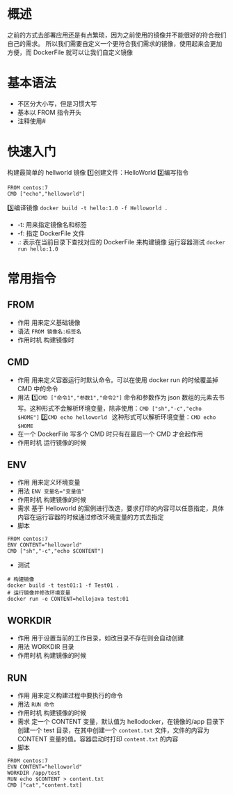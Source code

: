# 概述
之前的方式去部署应用还是有点繁琐，因为之前使用的镜像并不能很好的符合我们自己的需求。
所以我们需要自定义一个更符合我们需求的镜像，使用起来会更加方便，而 DockerFile 就可以让我们自定义镜像
# 基本语法
- 不区分大小写，但是习惯大写
- 基本以 FROM 指令开头
- 注释使用#
# 快速入门
构建最简单的 hellworld 镜像
1️⃣创建文件：HelloWorld
2️⃣编写指令
```shell
FROM centos:7
CMD ["echo","helloworld"]
```
3️⃣编译镜像
`docker build -t hello:1.0 -f Helloworld . `
- -t: 用来指定镜像名和标签
- -f: 指定 DockerFile 文件
- .: 表示在当前目录下查找对应的 DockerFile 来构建镜像
运行容器测试
`docker run hello:1.0`
# 常用指令
## FROM
- 作用
用来定义基础镜像 
- 语法
`FROM 镜像名:标签名`
- 作用时机
构建镜像时
## CMD
- 作用
用来定义容器运行时默认命令。可以在使用 docker run 的时候覆盖掉 CMD 中的命令
- 用法
1️⃣`CMD ["命令1","参数1","命令2"]`
命令和参数作为 json 数组的元素去书写。这种形式不会解析环境变量，除非使用：`CMD ["sh","-c","echo $HOME"]`
2️⃣`CMD echo helloworld `
这种形式可以解析环境变量：`CMD echo $HOME`
- 在一个 DockerFile 写多个 CMD 时只有在最后一个 CMD 才会起作用
- 作用时机
运行镜像的时候
## ENV
- 作用
用来定义环境变量
- 用法
`ENV 变量名="变量值"`
- 作用时机
构建镜像的时候
- 需求
基于 Helloworld 的案例进行改造，要求打印的内容可以任意指定，具体内容在运行容器的时候通过修改环境变量的方式去指定
- 脚本
```shell
FROM centos:7
ENV CONTENT="helloworld"
CMD ["sh","-c","echo $CONTENT"]
```
- 测试
```shell
# 构建镜像
docker build -t test01:1 -f Test01 .
# 运行镜像并修改环境变量
docker run -e CONTENT=hellojava test:01
```
## WORKDIR
- 作用
用于设置当前的工作目录，如改目录不存在则会自动创建
- 用法
WORKDIR 目录
- 作用时机
构建镜像的时候
## RUN
- 作用
用来定义构建过程中要执行的命令
- 用法
`RUN 命令`
- 作用时机
构建镜像的时候
- 需求
定一个 CONTENT 变量，默认值为 hellodocker，在镜像的/app 目录下创建一个 test 目录，在其中创建一个 `content.txt` 文件，文件的内容为 CONTENT 变量的值。容器启动时打印 `content.txt` 的内容
- 脚本
```shell
FROM centos:7
EVN CONTENT="helloworld"
WORKDIR /app/test
RUN echo $CONTENT > content.txt 
CMD ["cat","content.txt]
```